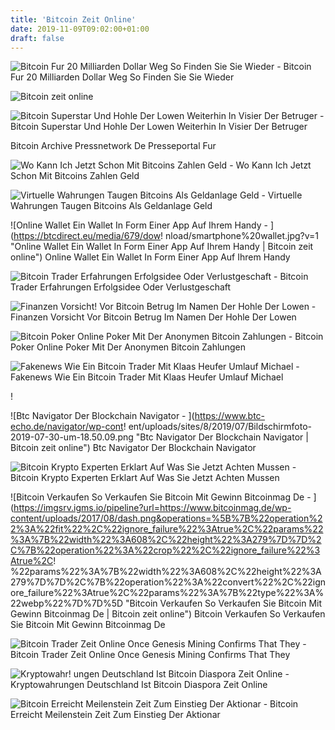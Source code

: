 ```yaml
---
title: 'Bitcoin Zeit Online'
date: 2019-11-09T09:02:00+01:00
draft: false
---
```


![Bitcoin Fur 20 Milliarden Dollar Weg So Finden Sie Sie Wieder - ](https://cdn1.manager-magazin.de/images/image-1247030-mmo_panoV9-fdlu-1247030.jpg "Bitcoin Fur 20 Milliarden Dollar Weg So Finden Sie Sie Wieder | Bitcoin zeit online") Bitcoin Fur 20 Milliarden Dollar Weg So Finden Sie Sie Wieder

![Bitcoin zeit online](https://img.zeit.de/wirtschaft/2017-12/kryptowaehrungen-bitcoin-boerse/wide__820x461__desktop "Bitcoin zeit online") 

![Bitcoin Superstar Und Hohle Der Lowen Weiterhin In Visier Der Betruger - ](https://coincierge.de/wp-content/uploads/2019/04/zeit-logo-fake.jpg "Bitcoin Superstar Und Hohle Der Lowen Weiterhin In Visier Der Betruger | Bitcoin zeit online") Bitcoin Superstar Und Hohle Der Lowen Weiterhin In Visier Der Betruger

Bitcoin Archive Pressnetwork De Presseportal Fur

![Wo Kann Ich Jetzt Schon Mit Bitcoins Zahlen Geld - ](https://www.merkur.de/bilder/2017/10/16/8777577/333135527-bitcoin-zahlen-RP093YD1SNG.jpg "Wo Kann Ich Jetzt Schon Mit Bitcoins Zahlen Geld | Bitcoin zeit online") Wo Kann Ich Jetzt Schon Mit Bitcoins Zahlen Geld

![Virtuelle Wahrungen Taugen Bitcoins Als Geldanlage Geld - ](https://www.fr.de/bilder/2017/11/22/11012302/2078072380-1025920-0a7.jpg "Virtuelle Wahrungen Taugen Bitcoins Als Geldanlage Geld | Bitcoin zeit online") Virtuelle Wahrungen Taugen Bitcoins Als Geldanlage Geld

 ![Online Wallet Ein Wallet In Form Einer App Auf Ihrem Handy - ](https://btcdirect.eu/media/679/dow!   nload/smartphone%20wallet.jpg?v=1 "Online Wallet Ein Wallet In Form Einer App Auf Ihrem Handy | Bitcoin zeit online") Online Wallet Ein Wallet In Form Einer App Auf Ihrem Handy

![Bitcoin Trader Erfahrungen Erfolgsidee Oder Verlustgeschaft - ](https://kanzlei-herfurtner.de/Wordpress/wp-content/uploads/bitcoin-trader.jpg "Bitcoin Trader Erfahrungen Erfolgsidee Oder Verlustgeschaft | Bitcoin zeit online") Bitcoin Trader Erfahrungen Erfolgsidee Oder Verlustgeschaft

![Finanzen Vorsicht!    Vor Bitcoin Betrug Im Namen Der Hohle Der Lowen - ](https://www.wn.de/var/storage/images/wn/startseite/freizeit/ratgeber/finanzen/3709400-finanzen-vorsicht-vor-bitcoin-betrug-im-namen-der-hoehle-der-loewen/104829655-1-ger-DE/Finanzen-Vorsicht-vor-Bitcoin-Betrug-im-Namen-der-Hoehle-der-Loewen_image_1024_width.jpg "Finanzen Vorsicht Vor Bitcoin Betrug Im Namen Der Hohle Der Lowen | Bitcoin zeit online") Finanzen Vorsicht Vor Bitcoin Betrug Im Namen Der Hohle Der Lowen

![Bitcoin Poker Online Poker Mit Der Anonymen Bitcoin Zahlungen - ](https://edge.pokerzeit.com/assets/Uploads/Bitcoin_Chart.png?t=1562077956 "Bitcoin Poker Online Poker Mit Der Anonymen Bitcoin Zahlungen | Bitcoin zeit online") Bitcoin Poker Online Poker Mit Der Anonymen Bitcoin Zahlungen

![Fakenews Wie Ein Bitcoin Trader Mit Klaas Heufer Umlauf Michael - ](https://www.flurfunk-dresden.de/wp-content/uploads/2019/04/Bildschirmfoto-2019-04-11-um-09.58.58.jpg "Fakenews Wie Ein Bitcoin Trader Mit Klaas Heufer Umlauf Michael | Bitcoin zeit online") Fakenews Wie Ein Bitcoin Trader Mit Klaas Heufer Umlauf Michael

!

![Btc Navigator Der Blockchain Navigator - ](https://www.btc-echo.de/navigator/wp-cont!   ent/uploads/sites/8/2019/07/Bildschirmfoto-2019-07-30-um-18.50.09.png "Btc Navigator Der Blockchain Navigator | Bitcoin zeit online") Btc Navigator Der Blockchain Navigator

![Bitcoin Krypto Experten Erklart Auf Was Sie Jetzt Achten Mussen - ](https://p5.focus.de/img/fotos/origs10773761/4188107964-w630-h433-o-q75-p5/bitcoin2-fin.jpg "Bitcoin Krypto Experten Erklart Auf Was Sie Jetzt Achten Mussen | Bitcoin zeit online") Bitcoin Krypto Experten Erklart Auf Was Sie Jetzt Achten Mussen

![Bitcoin Verkaufen So Verkaufen Sie Bitcoin Mit Gewinn Bitcoinmag De - ](https://imgsrv.igms.io/pipeline?url=https://www.bitcoinmag.de/wp-content/uploads/2017/08/dash.png&operations=%5B%7B%22operation%22%3A%22fit%22%2C%22ignore_failure%22%3Atrue%2C%22params%22%3A%7B%22width%22%3A608%2C%22height%22%3A279%7D%7D%2C%7B%22operation%22%3A%22crop%22%2C%22ignore_failure%22%3Atrue%2C!   %22params%22%3A%7B%22width%22%3A608%2C%22height%22%3A279%7D%7D%2C%7B%22operation%22%3A%22convert%22%2C%22ignore_failure%22%3Atrue%2C%22params%22%3A%7B%22type%22%3A%22webp%22%7D%7D%5D "Bitcoin Verkaufen So Verkaufen Sie Bitcoin Mit Gewinn Bitcoinmag De | Bitcoin zeit online") Bitcoin Verkaufen So Verkaufen Sie Bitcoin Mit Gewinn Bitcoinmag De

![Bitcoin Trader Zeit Online Once Genesis Mining Confirms That They - ](http://zeolife.it/img/2b04d1e38a0264a62fd30d236d8c429a.jpg "Bitcoin Trader Zeit Online Once Genesis Mining Confirms That They | Bitcoin zeit online") Bitcoin Trader Zeit Online Once Genesis Mining Confirms That They

![Kryptowahr!   ungen Deutschland Ist Bitcoin Diaspora Zeit Online - ](https://img.zeit.de/wirtschaft/2017-12/kryptowaehrungen-bitcoin-boerse/wide__820x461__desktop "Kryptowah!   rungen Deutschland Ist Bitcoin Diaspora Zeit Online | Bitcoin zeit online") Kryptowahrungen Deutschland Ist Bitcoin Diaspora Zeit Online

![Bitcoin Erreicht Meilenstein Zeit Zum Einstieg Der Aktionar - ](https://images.boersenmedien.com/images/b94a0b70-6fbf-4935-bcb1-118a62e3eb6a.png?w=1000 "Bitcoin Erreicht Meilenstein Zeit Zum Einstieg Der Aktionar | Bitcoin zeit online") Bitcoin Erreicht Meilenstein Zeit Zum Einstieg Der Aktionar